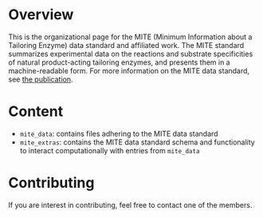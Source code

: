 # Overview

This is the organizational page for the MITE (Minimum Information about a Tailoring Enzyme) data standard and affiliated work. 
The MITE standard summarizes experimental data on the reactions and substrate specificities of natural product-acting tailoring enzymes, and presents them in a machine-readable form.
For more information on the MITE data standard, see [the publication](https://doi.org/10.26434/chemrxiv-2024-78mtl).

# Content

- `mite_data`: contains files adhering to the MITE data standard
- `mite_extras`: contains the MITE data standard schema and functionality to interact computationally with entries from `mite_data`

# Contributing

If you are interest in contributing, feel free to contact one of the members.
